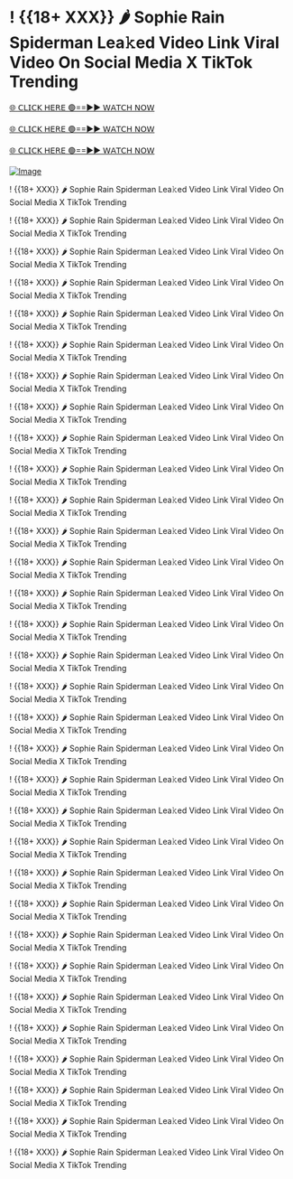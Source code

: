 # ! {{18+ XXX}} 🌶️ Sophie Rain Spiderman Lea𝚔ed Video Link Viral Video On Social Media X TikTok Trending



[🌐 𝖢𝖫𝖨𝖢𝖪 𝖧𝖤𝖱𝖤 🟢==►► 𝖶𝖠𝖳𝖢𝖧 𝖭𝖮𝖶](https://save-bangladesh-student.blogspot.com/2025/02/soccer.html)

[🌐 𝖢𝖫𝖨𝖢𝖪 𝖧𝖤𝖱𝖤 🟢==►► 𝖶𝖠𝖳𝖢𝖧 𝖭𝖮𝖶](https://save-bangladesh-student.blogspot.com/2025/02/soccer.html)

[🌐 𝖢𝖫𝖨𝖢𝖪 𝖧𝖤𝖱𝖤 🟢==►► 𝖶𝖠𝖳𝖢𝖧 𝖭𝖮𝖶](https://save-bangladesh-student.blogspot.com/2025/02/soccer.html)

[![Image](https://camo.githubusercontent.com/8a4f000d20f83aca3bf7ec5f350d767afa0574a8a352519fd8cfa583a6f93a33/68747470733a2f2f692e696d6775722e636f6d2f644a486b345a712e676966)](https://save-bangladesh-student.blogspot.com/2025/02/soccer.html)


! {{18+ XXX}} 🌶️ Sophie Rain Spiderman Lea𝚔ed Video Link Viral Video On Social Media X TikTok Trending

! {{18+ XXX}} 🌶️ Sophie Rain Spiderman Lea𝚔ed Video Link Viral Video On Social Media X TikTok Trending

! {{18+ XXX}} 🌶️ Sophie Rain Spiderman Lea𝚔ed Video Link Viral Video On Social Media X TikTok Trending

! {{18+ XXX}} 🌶️ Sophie Rain Spiderman Lea𝚔ed Video Link Viral Video On Social Media X TikTok Trending

! {{18+ XXX}} 🌶️ Sophie Rain Spiderman Lea𝚔ed Video Link Viral Video On Social Media X TikTok Trending

! {{18+ XXX}} 🌶️ Sophie Rain Spiderman Lea𝚔ed Video Link Viral Video On Social Media X TikTok Trending

! {{18+ XXX}} 🌶️ Sophie Rain Spiderman Lea𝚔ed Video Link Viral Video On Social Media X TikTok Trending

! {{18+ XXX}} 🌶️ Sophie Rain Spiderman Lea𝚔ed Video Link Viral Video On Social Media X TikTok Trending

! {{18+ XXX}} 🌶️ Sophie Rain Spiderman Lea𝚔ed Video Link Viral Video On Social Media X TikTok Trending

! {{18+ XXX}} 🌶️ Sophie Rain Spiderman Lea𝚔ed Video Link Viral Video On Social Media X TikTok Trending

! {{18+ XXX}} 🌶️ Sophie Rain Spiderman Lea𝚔ed Video Link Viral Video On Social Media X TikTok Trending

! {{18+ XXX}} 🌶️ Sophie Rain Spiderman Lea𝚔ed Video Link Viral Video On Social Media X TikTok Trending

! {{18+ XXX}} 🌶️ Sophie Rain Spiderman Lea𝚔ed Video Link Viral Video On Social Media X TikTok Trending

! {{18+ XXX}} 🌶️ Sophie Rain Spiderman Lea𝚔ed Video Link Viral Video On Social Media X TikTok Trending

! {{18+ XXX}} 🌶️ Sophie Rain Spiderman Lea𝚔ed Video Link Viral Video On Social Media X TikTok Trending

! {{18+ XXX}} 🌶️ Sophie Rain Spiderman Lea𝚔ed Video Link Viral Video On Social Media X TikTok Trending

! {{18+ XXX}} 🌶️ Sophie Rain Spiderman Lea𝚔ed Video Link Viral Video On Social Media X TikTok Trending

! {{18+ XXX}} 🌶️ Sophie Rain Spiderman Lea𝚔ed Video Link Viral Video On Social Media X TikTok Trending

! {{18+ XXX}} 🌶️ Sophie Rain Spiderman Lea𝚔ed Video Link Viral Video On Social Media X TikTok Trending

! {{18+ XXX}} 🌶️ Sophie Rain Spiderman Lea𝚔ed Video Link Viral Video On Social Media X TikTok Trending

! {{18+ XXX}} 🌶️ Sophie Rain Spiderman Lea𝚔ed Video Link Viral Video On Social Media X TikTok Trending

! {{18+ XXX}} 🌶️ Sophie Rain Spiderman Lea𝚔ed Video Link Viral Video On Social Media X TikTok Trending

! {{18+ XXX}} 🌶️ Sophie Rain Spiderman Lea𝚔ed Video Link Viral Video On Social Media X TikTok Trending

! {{18+ XXX}} 🌶️ Sophie Rain Spiderman Lea𝚔ed Video Link Viral Video On Social Media X TikTok Trending

! {{18+ XXX}} 🌶️ Sophie Rain Spiderman Lea𝚔ed Video Link Viral Video On Social Media X TikTok Trending

! {{18+ XXX}} 🌶️ Sophie Rain Spiderman Lea𝚔ed Video Link Viral Video On Social Media X TikTok Trending

! {{18+ XXX}} 🌶️ Sophie Rain Spiderman Lea𝚔ed Video Link Viral Video On Social Media X TikTok Trending

! {{18+ XXX}} 🌶️ Sophie Rain Spiderman Lea𝚔ed Video Link Viral Video On Social Media X TikTok Trending

! {{18+ XXX}} 🌶️ Sophie Rain Spiderman Lea𝚔ed Video Link Viral Video On Social Media X TikTok Trending

! {{18+ XXX}} 🌶️ Sophie Rain Spiderman Lea𝚔ed Video Link Viral Video On Social Media X TikTok Trending

! {{18+ XXX}} 🌶️ Sophie Rain Spiderman Lea𝚔ed Video Link Viral Video On Social Media X TikTok Trending

! {{18+ XXX}} 🌶️ Sophie Rain Spiderman Lea𝚔ed Video Link Viral Video On Social Media X TikTok Trending
